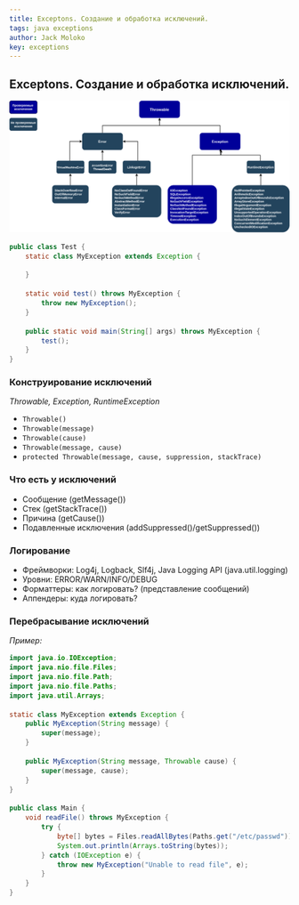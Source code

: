 ```yaml
---
title: Exceptons. Создание и обработка исключений.
tags: java exceptions
author: Jack Moloko
key: exceptions
---
```


## Exceptons. Создание и обработка исключений.

<!--more-->

![Image](/images/Exception.drawio.png)

```java
public class Test {
    static class MyException extends Exception {
        
    }

    static void test() throws MyException {
        throw new MyException();
    }

    public static void main(String[] args) throws MyException {
        test();
    }
}
```
### Конструирование исключений

_Throwable, Exception, RuntimeException_
* `Throwable()`
* `Throwable(message)`
* `Throwable(cause)`
* `Throwable(message, cause)`
* `protected Throwable(message, cause, suppression, stackTrace)`

### Что есть у исключений
* Сообщение (getMessage())
* Стек (getStackTrace())
* Причина (getCause())
* Подавленные исключения (addSuppressed()/getSuppressed())

### Логирование
* Фреймворки: Log4j, Logback, Slf4j, Java Logging API (java.util.logging)
* Уровни: ERROR/WARN/INFO/DEBUG
* Форматтеры: как логировать? (представление сообщений)
* Аппендеры: куда логировать?

### Перебрасывание исключений

_Пример:_

```java
import java.io.IOException;
import java.nio.file.Files;
import java.nio.file.Path;
import java.nio.file.Paths;
import java.util.Arrays;

static class MyException extends Exception {
    public MyException(String message) {
        super(message);
    }

    public MyException(String message, Throwable cause) {
        super(message, cause);
    }
}

public class Main {
    void readFile() throws MyException {
        try {
            byte[] bytes = Files.readAllBytes(Paths.get("/etc/passwd"));
            System.out.println(Arrays.toString(bytes));
        } catch (IOException e) {
            throw new MyException("Unable to read file", e);
        }
    }
}
```

